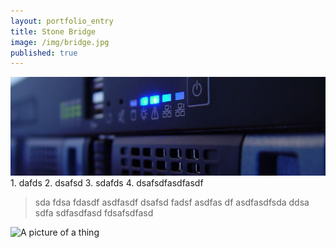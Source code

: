 ```yaml
---
layout: portfolio_entry
title: Stone Bridge
image: /img/bridge.jpg
published: true
---
```


![banner.jpg](/img/banner.jpg)1. dafds
2. dsafsd
3. sdafds
4. dsafsdfasdfasdf
> sda fdsa fdasdf asdfasdf
> dsafsd fadsf asdfas df asdfasdfsda
> ddsa sdfa sdfasdfasd fdsafsdfasd

![A picture of a thing](/img/tumblr_mqvl15uifE1saux8yo1_1280.jpg)